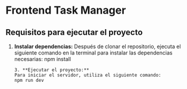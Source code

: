 # Frontend Task Manager

## Requisitos para ejecutar el proyecto

1. **Instalar dependencias:**
   Después de clonar el repositorio, ejecuta el siguiente comando en la terminal para instalar las dependencias necesarias: 
   npm install
   ```
   3. **Ejecutar el proyecto:**
   Para iniciar el servidor, utiliza el siguiente comando:
   npm run dev
   ```
